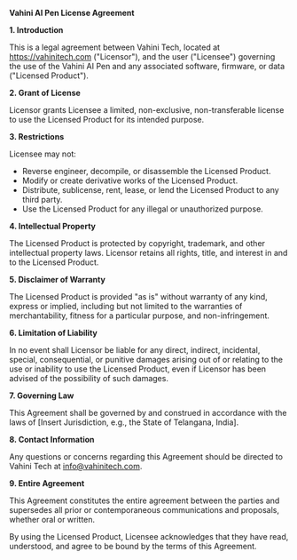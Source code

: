 **Vahini AI Pen License Agreement**

**1. Introduction**

This is a legal agreement between Vahini Tech, located at https://vahinitech.com ("Licensor"), and the user ("Licensee") governing the use of the Vahini AI Pen and any associated software, firmware, or data ("Licensed Product").

**2. Grant of License**

Licensor grants Licensee a limited, non-exclusive, non-transferable license to use the Licensed Product for its intended purpose.

**3. Restrictions**

Licensee may not:

* Reverse engineer, decompile, or disassemble the Licensed Product.
* Modify or create derivative works of the Licensed Product.
* Distribute, sublicense, rent, lease, or lend the Licensed Product to any third party.
* Use the Licensed Product for any illegal or unauthorized purpose.

**4. Intellectual Property**

The Licensed Product is protected by copyright, trademark, and other intellectual property laws. Licensor retains all rights, title, and interest in and to the Licensed Product.

**5. Disclaimer of Warranty**

The Licensed Product is provided "as is" without warranty of any kind, express or implied, including but not limited to the warranties of merchantability, fitness for a particular purpose, and non-infringement.

**6. Limitation of Liability**

In no event shall Licensor be liable for any direct, indirect, incidental, special, consequential, or punitive damages arising out of or relating to the use or inability to use the Licensed Product, even if Licensor has been advised of the possibility of such damages.

**7. Governing Law**

This Agreement shall be governed by and construed in accordance with the laws of [Insert Jurisdiction, e.g., the State of Telangana, India].

**8. Contact Information**

Any questions or concerns regarding this Agreement should be directed to Vahini Tech at info@vahinitech.com.

**9. Entire Agreement**

This Agreement constitutes the entire agreement between the parties and supersedes all prior or contemporaneous communications and proposals, whether oral or written.

By using the Licensed Product, Licensee acknowledges that they have read, understood, and agree to be bound by the terms of this Agreement.
